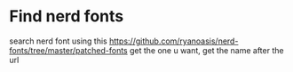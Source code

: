 # Find nerd fonts
search nerd font using this
https://github.com/ryanoasis/nerd-fonts/tree/master/patched-fonts
get the one u want, get the name after the url